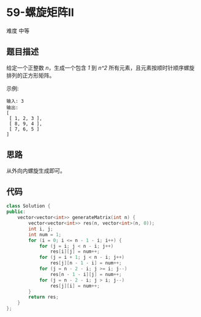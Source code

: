 # 59-螺旋矩阵II

难度 中等



## 题目描述

给定一个正整数 *n*，生成一个包含 *1* 到 *n^2* 所有元素，且元素按顺时针顺序螺旋排列的正方形矩阵。

示例:

```
输入: 3
输出:
[
 [ 1, 2, 3 ],
 [ 8, 9, 4 ],
 [ 7, 6, 5 ]
]
```



## 思路

从外向内螺旋生成即可。



## 代码

```c++
class Solution {
public:
    vector<vector<int>> generateMatrix(int n) {
        vector<vector<int>> res(n, vector<int>(n, 0));
        int i, j;
        int num = 1;
        for (i = 0; i <= n - 1 - i; i++) {
            for (j = i; j < n - i; j++)
                res[i][j] = num++;
            for (j = i + 1; j < n - i; j++)
                res[j][n - 1 - i] = num++;
            for (j = n - 2 - i; j >= i; j--)
                res[n - 1 - i][j] = num++;
            for (j = n - 2 - i; j > i; j--)
                res[j][i] = num++;
        }
        return res;
    }
};
```

